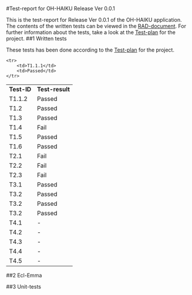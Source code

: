 #Test-report for OH-HAIKU Release Ver 0.0.1

This is the test-report for Release Ver 0.0.1 of the OH-HAIKU application. The contents of the written tests can be viewed in the [RAD-document](https://github.com/oh-haiku/oh-haiku/blob/master/doc/RAD.md). For further information about the tests, take a look at the [Test-plan](https://github.com/oh-haiku/oh-haiku/blob/master/doc/test-plan.md) for the project. 
##1 Written tests

These tests has been done according to the [Test-plan](https://github.com/oh-haiku/oh-haiku/blob/master/doc/test-plan.md) for the project. 

<table>
  <tr>
        <td><b>Test-ID</b></td>
		<td><b>Test-result</b></td>
    </tr>

    <tr>
        <td>T1.1.1</td>
		<td>Passed</td>
    </tr>
<tr>
        <td>T1.1.2</td>
		<td>Passed</td>
    </tr>
<tr>
        <td>T1.2</td>
		<td>Passed</td>
    </tr>
<tr>
        <td>T1.3</td>
		<td>Passed</td>
    </tr>
<tr>
        <td>T1.4</td>
		<td>Fail</td>
    </tr>
<tr>
        <td>T1.5</td>
		<td>Passed</td>
    </tr>
<tr>
        <td>T1.6</td>
		<td>Passed</td>
    </tr>
<tr>
        <td>T2.1</td>
		<td>Fail</td>
    </tr>
<tr>
        <td>T2.2</td>
		<td>Fail</td>
    </tr>
<tr>
        <td>T2.3</td>
		<td>Fail</td>
    </tr>
<tr>
        <td>T3.1</td>
		<td>Passed</td>
    </tr>
<tr>
        <td>T3.2</td>
		<td>Passed</td>
    </tr>
<tr>
        <td>T3.2</td>
		<td>Passed</td>
    </tr>
<tr>
        <td>T3.2</td>
		<td>Passed</td>
    </tr>
<tr>
        <td>T4.1</td>
		<td>-</td>
    </tr>
<tr>
        <td>T4.2</td>
		<td>-</td>
    </tr>
<tr>
        <td>T4.3</td>
		<td>-</td>
    </tr>
<tr>
        <td>T4.4</td>
		<td>-</td>
    </tr>
<tr>
        <td>T4.5</td>
		<td>-</td>
    </tr>
</table>

##2 Ecl-Emma

##3 Unit-tests
